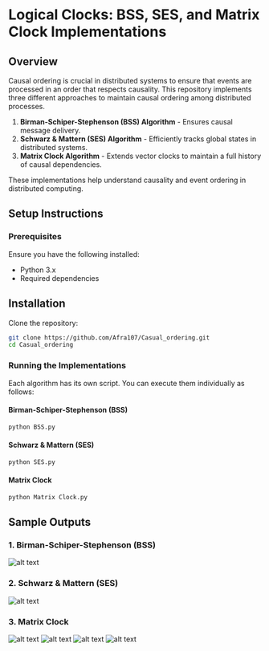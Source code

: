 # Logical Clocks: BSS, SES, and Matrix Clock Implementations

## Overview
Causal ordering is crucial in distributed systems to ensure that events are processed in an order that respects causality.
This repository implements three different approaches to maintain causal ordering among distributed processes.

1. **Birman-Schiper-Stephenson (BSS) Algorithm** - Ensures causal message delivery.
2. **Schwarz & Mattern (SES) Algorithm** - Efficiently tracks global states in distributed systems.
3. **Matrix Clock Algorithm** - Extends vector clocks to maintain a full history of causal dependencies.

These implementations help understand causality and event ordering in distributed computing.


## Setup Instructions
### Prerequisites
Ensure you have the following installed:
- Python 3.x
- Required dependencies 

## Installation

Clone the repository:

``` sh
git clone https://github.com/Afra107/Casual_ordering.git
cd Casual_ordering 
```


### Running the Implementations
Each algorithm has its own script. You can execute them individually as follows:

#### Birman-Schiper-Stephenson (BSS)
```sh
python BSS.py
```
#### Schwarz & Mattern (SES)
```sh
python SES.py
```
#### Matrix Clock
```sh
python Matrix Clock.py
```

## Sample Outputs

### 1. Birman-Schiper-Stephenson (BSS)

![alt text](image.png)

### 2. Schwarz & Mattern (SES)

![alt text](image-1.png)

### 3. Matrix Clock

![alt text](image-2.png)
![alt text](image-3.png)
![alt text](image-4.png)
![alt text](image-5.png)
